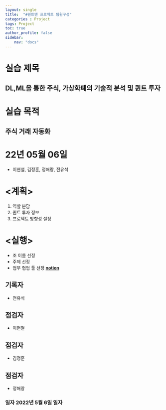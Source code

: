```yaml
---
layout: single
title:  "#퀀트맨 프로젝트 팀원구성"
categories : Project
tags: Project
toc: true
author_profile: false
sidebar:
    nav: "docs"
---
```






# 실습 제목	

## DL,ML을 통한 주식, 가상화폐의 기술적 분석 및 퀀트 투자	


# 실습 목적	

## 주식 거래 자동화

# 22년 05월 06일
- 이현철, 김정훈, 정해랑, 전유석


# <계획>

1.	역할 분담
2.	퀀트 투자 정보
3.	프로젝트 방향성 설정

# <실행>

-	조 이름 선정
-	주제 선정
-	업무 협업 툴 선정
**[notion](https://www.notion.so/haerangman1/Project_1_QuantMan-a78cdcd7545f4be0b5111ac3ddc396c2)**






## 기록자 
- 전유석	
## 점검자 
- 이현철	
## 점검자 
- 김정훈	
## 점검자 
- 정해랑


### 일자 2022년 5월 6일	일자 










